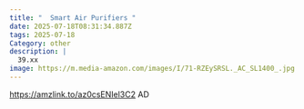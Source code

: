 ```yaml
---
title: "  Smart Air Purifiers "
date: 2025-07-18T08:31:34.887Z
tags: 2025-07-18
Category: other
description: |
  39.xx  
image: https://m.media-amazon.com/images/I/71-RZEySRSL._AC_SL1400_.jpg
---
```

https://amzlink.to/az0csENIel3C2
AD